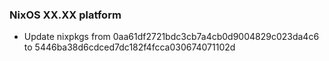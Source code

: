 
### NixOS XX.XX platform

- Update nixpkgs from 0aa61df2721bdc3cb7a4cb0d9004829c023da4c6 to 5446ba38d6cdced7dc182f4fcca030674071102d
